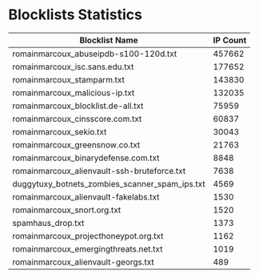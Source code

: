 # Blocklists Statistics
| Blocklist Name | IP Count |
|----|----|
| romainmarcoux_abuseipdb-s100-120d.txt | 457662 |
| romainmarcoux_isc.sans.edu.txt | 177652 |
| romainmarcoux_stamparm.txt | 143830 |
| romainmarcoux_malicious-ip.txt | 132035 |
| romainmarcoux_blocklist.de-all.txt | 75959 |
| romainmarcoux_cinsscore.com.txt | 60837 |
| romainmarcoux_sekio.txt | 30043 |
| romainmarcoux_greensnow.co.txt | 21763 |
| romainmarcoux_binarydefense.com.txt | 8848 |
| romainmarcoux_alienvault-ssh-bruteforce.txt | 7638 |
| duggytuxy_botnets_zombies_scanner_spam_ips.txt | 4569 |
| romainmarcoux_alienvault-fakelabs.txt | 1530 |
| romainmarcoux_snort.org.txt | 1520 |
| spamhaus_drop.txt | 1373 |
| romainmarcoux_projecthoneypot.org.txt | 1162 |
| romainmarcoux_emergingthreats.net.txt | 1019 |
| romainmarcoux_alienvault-georgs.txt | 489 |
